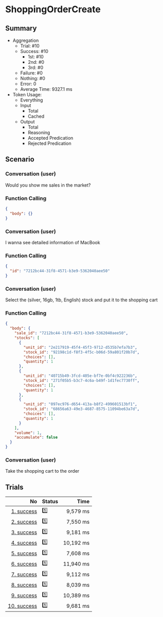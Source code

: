 # ShoppingOrderCreate
## Summary
  - Aggregation
    - Trial: #10
    - Success: #10
      - 1st: #10
      - 2nd: #0
      - 3rd: #0
    - Failure: #0
    - Nothing: #0
    - Error: 0
    - Average Time: 9327.1 ms
  - Token Usage:
    - Everything
    - Input
      - Total
      - Cached
    - Output
      - Total
      - Reasoning
      - Accepted Predication
      - Rejected Predication

## Scenario
### Conversation (user)
Would you show me sales in the market?

### Function Calling
```json
{
  "body": {}
}
```

### Conversation (user)
I wanna see detailed information of MacBook

### Function Calling
```json
{
  "id": "7212bc44-31f8-4571-b3e9-5362040aee50"
}
```

### Conversation (user)
Select the (silver, 16gb, 1tb, English) stock and put it to the shopping cart

### Function Calling
```json
{
  "body": {
    "sale_id": "7212bc44-31f8-4571-b3e9-5362040aee50",
    "stocks": [
      {
        "unit_id": "2e217919-45f4-45f3-9712-d535b7efa7b3",
        "stock_id": "92198c1d-f8f3-4f5c-b06d-59a801f20b7d",
        "choices": [],
        "quantity": 1
      },
      {
        "unit_id": "40715b49-3fcd-405e-bf7e-0bf4c922236b",
        "stock_id": "271f05b5-b3c7-4c6a-b49f-1d1fec7730ff",
        "choices": [],
        "quantity": 1
      },
      {
        "unit_id": "097ec976-d654-413a-b8f2-499601513bf1",
        "stock_id": "68656a63-49e3-4687-8575-11094be63a7d",
        "choices": [],
        "quantity": 1
      }
    ],
    "volume": 1,
    "accumulate": false
  }
}
```

### Conversation (user)
Take the shopping cart to the order

## Trials
No | Status | Time
---:|:-------|------:
[1. success](./trials/1.success.json) | 1️⃣ | 9,579 ms
[2. success](./trials/2.success.json) | 1️⃣ | 7,550 ms
[3. success](./trials/3.success.json) | 1️⃣ | 9,181 ms
[4. success](./trials/4.success.json) | 1️⃣ | 10,192 ms
[5. success](./trials/5.success.json) | 1️⃣ | 7,608 ms
[6. success](./trials/6.success.json) | 1️⃣ | 11,940 ms
[7. success](./trials/7.success.json) | 1️⃣ | 9,112 ms
[8. success](./trials/8.success.json) | 1️⃣ | 8,039 ms
[9. success](./trials/9.success.json) | 1️⃣ | 10,389 ms
[10. success](./trials/10.success.json) | 1️⃣ | 9,681 ms